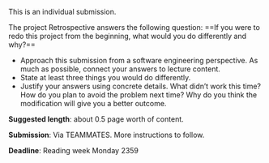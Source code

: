 This is an individual submission.

The project Retrospective answers the following question: ==If you were to redo this project from the beginning, what would you do differently and why?==

*   Approach this submission from a software engineering perspective. As much as possible, connect your answers to lecture content.
*   State at least three things you would do differently.
*   Justify your answers using concrete details. What didn’t work this time? How do you plan to avoid the problem next time? Why do you think the modification will give you a better outcome.

**Suggested length**: about 0.5 page worth of content.

**Submission**: Via TEAMMATES. More instructions to follow.

**Deadline**: Reading week Monday 2359